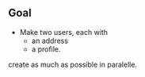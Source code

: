 
## Goal

- Make two users, each with
    - an address
    - a profile.

create as much as possible in paralelle.